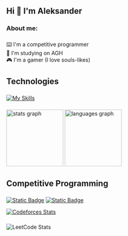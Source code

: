 <h2 align="left">Hi 👋 I'm Aleksander</h2>

###

<h3 align="left">About me:</h3>

###

<p align="left">⌨️ I'm a competitive programmer<br>🏫 I'm studying on AGH<br>🎮 I'm a gamer (I love souls-likes)</p>

###

<h2 align="left">Technologies</h2>

###

[![My Skills](https://skillicons.dev/icons?i=cpp,cs,python,git,github,blender,unity,unrealengine)](https://skillicons.dev)

###

<div align="left">
  <img src="https://github-readme-stats.vercel.app/api?username=sgrcn17&hide_title=false&hide_rank=false&show_icons=true&include_all_commits=true&count_private=true&disable_animations=false&theme=dark&locale=en&hide_border=false&order=1" height="150" alt="stats graph"  />
  <img src="https://github-readme-stats.vercel.app/api/top-langs?username=sgrcn17&locale=en&hide_title=false&layout=compact&card_width=320&langs_count=5&theme=dark&hide_border=false&order=2" height="150" alt="languages graph"  />
</div>

###

<h2 align="left">Competitive Programming</h2>

###

[![Static Badge](https://img.shields.io/badge/SPOJ-337AB7?logo=spoj&logoColor=white)](https%3A%2F%2Fpl.spoj.com%2Fusers%2Fsgrcn%2F)
[![Static Badge](https://img.shields.io/badge/SPOJ-1F8ACB?logo=codeforces&logoColor=white)](https://codeforces.com/profile/aleksy)

[![Codeforces Stats](https://codeforces-readme-stats.vercel.app/api/card?username=aleksy&theme=dark&scale=0.5)](https://codeforces.com/profile/aleksy)

###

![LeetCode Stats](https://leetcard.jacoblin.cool/Sgrcn?theme=dark)
